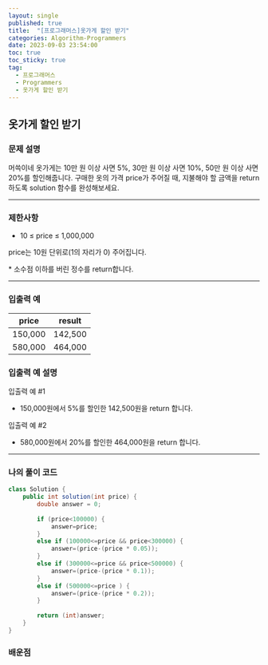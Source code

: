 ```yaml
---
layout: single
published: true
title:  "[프로그래머스]옷가게 할인 받기"
categories: Algorithm-Programmers
date: 2023-09-03 23:54:00
toc: true
toc_sticky: true
tag:   
  - 프로그래머스
  - Programmers
  - 옷가게 할인 받기
---
```


## 옷가게 할인 받기 

### 문제 설명
머쓱이네 옷가게는 10만 원 이상 사면 5%, 30만 원 이상 사면 10%, 50만 원 이상 사면 20%를 할인해줍니다.
구매한 옷의 가격 price가 주어질 때, 지불해야 할 금액을 return 하도록 solution 함수를 완성해보세요.



----------------

### 제한사항

* 10 ≤ price ≤ 1,000,000
<P>  price는 10원 단위로(1의 자리가 0) 주어집니다.</P>
* 소수점 이하를 버린 정수를 return합니다.


----------------

### 입출력 예

|price   |result|
|---|---|
|150,000    |   142,500|
|580,000	|464,000|


### 입출력 예 설명

입출력 예 #1
* 150,000원에서 5%를 할인한 142,500원을 return 합니다.
  
입출력 예 #2
* 580,000원에서 20%를 할인한 464,000원을 return 합니다.




----------------

### 나의 풀이 코드

```java
class Solution {
    public int solution(int price) {
        double answer = 0;
        
        if (price<100000) {
            answer=price;
        }
        else if (100000<=price && price<300000) {
            answer=(price-(price * 0.05));
        }
        else if (300000<=price && price<500000) {
            answer=(price-(price * 0.1));
        }
        else if (500000<=price ) {
            answer=(price-(price * 0.2));
        }
        
        return (int)answer;
    }
}


```
<p>

</p>



### 배운점

